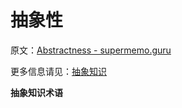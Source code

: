 # 抽象性

原文：[Abstractness - supermemo.guru](https://supermemo.guru/wiki/Abstractness)

更多信息请见：[抽象知识](https://supermemo.guru/wiki/Abstract_knowledge)

**抽象知识术语**